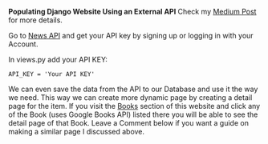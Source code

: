 **Populating Django Website Using an External API**
Check my [Medium Post](https://medium.com/@atitbimali10/populating-django-website-using-an-external-api-46cfdfcb88ec) for more details.

Go to [News API](https://newsapi.org/) and get your API key by signing up or logging in with your Account.

In views.py add your API KEY:
```
API_KEY = 'Your API KEY'
```
We can even save the data from the API to our Database and use it the way we need. 
This way we can create more dynamic page by creating a detail page for the item. 
If you visit the [Books](https://freebiehub.pythonanywhere.com/books/) section of this website and click any of the Book (uses Google Books API) listed there you will be able to see the detail page of that Book.
Leave a Comment below if you want a guide on making a similar page I discussed above.
